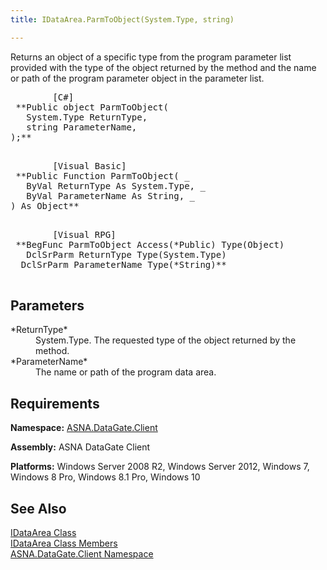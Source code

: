 ```yaml
---
title: IDataArea.ParmToObject(System.Type, string)

---
```


Returns an object of a specific type from the program parameter list provided with the type of the object returned by the method and the name or path of the program parameter object in the parameter list.
<pre class="prettyprint">
        <span class="lang">[C#]</span>
 **Public object ParmToObject(
   System.Type ReturnType,
   string ParameterName,
);** 
      </pre>
<pre class="prettyprint">
        <span class="lang">[Visual Basic] </span>
 **Public Function ParmToObject( _
   ByVal ReturnType As System.Type, _
   ByVal ParameterName As String, _
) As Object** 
      </pre>
<pre class="prettyprint">
        <span class="lang">[Visual RPG]</span>
 **BegFunc ParmToObject Access(*Public) Type(Object)
   DclSrParm ReturnType Type(System.Type)<br />  DclSrParm ParameterName Type(*String)** 
      </pre>

## Parameters

<dl>
        <dt>
 *ReturnType* 
        </dt>
        <dd>System.Type.  The requested type of the object returned by the method. </dd>
        <dt>
 *ParameterName* 
        </dt>
        <dd>		The name or path of the program data area.</dd>
</dl>

## Requirements

**Namespace:** [ASNA.DataGate.Client](datagate-client-namespace.html) 

**Assembly:** ASNA DataGate Client

**Platforms:** Windows Server 2008 R2, Windows Server 2012, Windows 7, Windows 8 Pro, Windows 8.1 Pro, Windows 10
## See Also


[IDataArea Class](idataarea-class.html)
      <br />
[IDataArea Class Members](dcsIDataAreaMembers.html)
      <br />
[ASNA.DataGate.Client Namespace](datagate-client-namespace.html)

